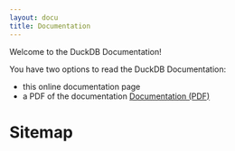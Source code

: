 ```yaml
---
layout: docu
title: Documentation
---
```


Welcome to the DuckDB Documentation! 

You have two options to read the DuckDB Documentation:
* this online documentation page
* a PDF of the documentation <a href="{{ site.baseurl }}/duckdb-docs.pdf" class="pill">Documentation (PDF)</a>


<h1>Sitemap</h1>

<div id="docusitemaphere"></div>
